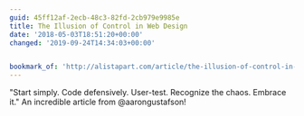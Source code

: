 ```yaml
---
guid: 45ff12af-2ecb-48c3-82fd-2cb979e9985e
title: The Illusion of Control in Web Design
date: '2018-05-03T18:51:20+00:00'
changed: '2019-09-24T14:34:03+00:00'


bookmark_of: 'http://alistapart.com/article/the-illusion-of-control-in-web-design'
---
```



"Start simply. Code defensively. User-test. Recognize the chaos. Embrace it." An incredible article from @aarongustafson!
